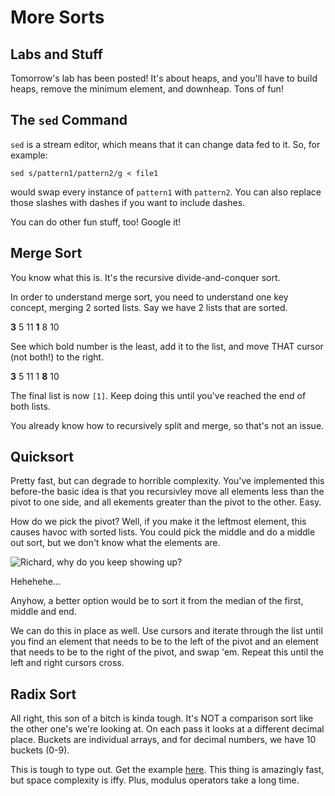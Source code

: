 # More Sorts

## Labs and Stuff

Tomorrow's lab has been posted! It's about heaps, and you'll have to build heaps, remove the minimum element, and downheap. Tons of fun! 

## The `sed` Command

`sed` is a stream editor, which means that it can change data fed to it. So, for example:

`sed s/pattern1/pattern2/g < file1`

would swap every instance of `pattern1` with `pattern2`. You can also replace those slashes with dashes if you want to include dashes.

You can do other fun stuff, too! Google it!

## Merge Sort

You know what this is. It's the recursive divide-and-conquer sort.

In order to understand merge sort, you need to understand one key concept, merging 2 sorted lists. Say we have 2 lists that are sorted.

**3** 5 11      **1** 8 10

See which bold number is the least, add it to the list, and move THAT cursor (not both!) to the right.

**3** 5 11      1 **8** 10

The final list is now `[1]`. Keep doing this until you've reached the end of both lists.

You already know how to recursively split and merge, so that's not an issue.

## Quicksort

Pretty fast, but can degrade to horrible complexity. You've implemented this before-the basic idea is that you recursivley move all elements less than the pivot to one side, and all ekements greater than the pivot to the other. Easy.

How do we pick the pivot? Well, if you make it the leftmost element, this causes havoc with sorted lists. You could pick the middle and do a middle out sort, but we don't know what the elements are.

![Richard, why do you keep showing up?](../res/PIEDPIPER.gif)

Hehehehe...

Anyhow, a better option would be to sort it from the median of the first, middle and end.

We can do this in place as well. Use cursors and iterate through the list until you find an element that needs to be to the left of the pivot and an element that needs to be to the right of the pivot, and swap 'em. Repeat this until the left and right cursors cross.

## Radix Sort

All right, this son of a bitch is kinda tough. It's NOT a comparison sort like the other one's we're looking at. On each pass it looks at a different decimal place. Buckets are individual arrays, and for decimal numbers, we have 10 buckets (0-9).

This is tough to type out. Get the example [here](https://cs.auckland.ac.nz/software/AlgAnim/radixsort.html). This thing is amazingly fast, but space complexity is iffy. Plus, modulus operators take a long time.
